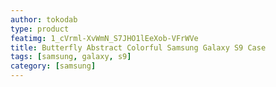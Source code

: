 ```yaml
---
author: tokodab
type: product
featimg: 1_cVrml-XvWmN_S7JHO1lEeXob-VFrWVe
title: Butterfly Abstract Colorful Samsung Galaxy S9 Case
tags: [samsung, galaxy, s9]
category: [samsung]
---
```

